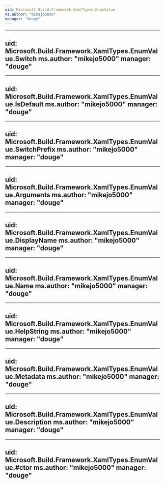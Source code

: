 ```yaml
---
uid: Microsoft.Build.Framework.XamlTypes.EnumValue
ms.author: "mikejo5000"
manager: "douge"
---
```


---
uid: Microsoft.Build.Framework.XamlTypes.EnumValue.Switch
ms.author: "mikejo5000"
manager: "douge"
---

---
uid: Microsoft.Build.Framework.XamlTypes.EnumValue.IsDefault
ms.author: "mikejo5000"
manager: "douge"
---

---
uid: Microsoft.Build.Framework.XamlTypes.EnumValue.SwitchPrefix
ms.author: "mikejo5000"
manager: "douge"
---

---
uid: Microsoft.Build.Framework.XamlTypes.EnumValue.Arguments
ms.author: "mikejo5000"
manager: "douge"
---

---
uid: Microsoft.Build.Framework.XamlTypes.EnumValue.DisplayName
ms.author: "mikejo5000"
manager: "douge"
---

---
uid: Microsoft.Build.Framework.XamlTypes.EnumValue.Name
ms.author: "mikejo5000"
manager: "douge"
---

---
uid: Microsoft.Build.Framework.XamlTypes.EnumValue.HelpString
ms.author: "mikejo5000"
manager: "douge"
---

---
uid: Microsoft.Build.Framework.XamlTypes.EnumValue.Metadata
ms.author: "mikejo5000"
manager: "douge"
---

---
uid: Microsoft.Build.Framework.XamlTypes.EnumValue.Description
ms.author: "mikejo5000"
manager: "douge"
---

---
uid: Microsoft.Build.Framework.XamlTypes.EnumValue.#ctor
ms.author: "mikejo5000"
manager: "douge"
---
